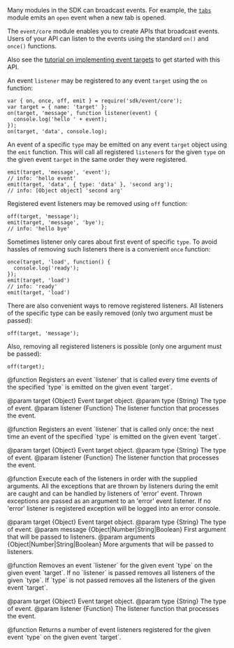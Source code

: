 <!-- This Source Code Form is subject to the terms of the Mozilla Public
   - License, v. 2.0. If a copy of the MPL was not distributed with this
   - file, You can obtain one at http://mozilla.org/MPL/2.0/. -->

Many modules in the SDK can broadcast events. For example, the
[`tabs`](modules/sdk/tabs.html) module emits an `open` event when a new tab
is opened.

The `event/core` module enables you to create APIs that broadcast events.
Users of your API can listen to the events using the standard `on()` and
`once()` functions.

Also see the
[tutorial on implementing event targets](dev-guide/tutorials/event-targets.html)
to get started with this API.

An event `listener` may be registered to any event `target` using the
`on` function:

    var { on, once, off, emit } = require('sdk/event/core');
    var target = { name: 'target' };
    on(target, 'message', function listener(event) {
      console.log('hello ' + event);
    });
    on(target, 'data', console.log);

An event of a specific `type` may be emitted on any event `target`
object using the `emit` function. This will call all registered
`listener`s for the given `type` on the given event `target` in the
same order they were registered.

    emit(target, 'message', 'event');
    // info: 'hello event'
    emit(target, 'data', { type: 'data' }, 'second arg');
    // info: [Object object] 'second arg'

Registered event listeners may be removed using `off` function:

    off(target, 'message');
    emit(target, 'message', 'bye');
    // info: 'hello bye'

Sometimes listener only cares about first event of specific `type`. To avoid
hassles of removing such listeners there is a convenient `once` function:

    once(target, 'load', function() {
      console.log('ready');
    });
    emit(target, 'load')
    // info: 'ready'
    emit(target, 'load')

There are also convenient ways to remove registered listeners. All listeners of
the specific type can be easily removed (only two argument must be passed):

    off(target, 'message');

Also, removing all registered listeners is possible (only one argument must be
passed):

    off(target);

<api name="on">
@function
  Registers an event `listener` that is called every time events of
  the specified `type` is emitted on the given event `target`.

 @param target {Object}
    Event target object.
 @param type {String}
    The type of event.
 @param listener {Function}
    The listener function that processes the event.
</api>

<api name="once">
@function
  Registers an event `listener` that is called only once:
  the next time an event of the specified `type` is emitted
  on the given event `target`.

 @param target {Object}
    Event target object.
 @param type {String}
    The type of event.
 @param listener {Function}
    The listener function that processes the event.
</api>

<api name="emit">
@function
  Execute each of the listeners in order with the supplied arguments.
  All the exceptions that are thrown by listeners during the emit
  are caught and can be handled by listeners of 'error' event. Thrown
  exceptions are passed as an argument to an 'error' event listener.
  If no 'error' listener is registered exception will be logged into an
  error console.

  @param target {Object}
     Event target object.
  @param type {String}
     The type of event.
  @param message {Object|Number|String|Boolean}
     First argument that will be passed to listeners.
  @param arguments {Object|Number|String|Boolean}
     More arguments that will be passed to listeners.
</api>

<api name="off">
@function
  Removes an event `listener` for the given event `type` on the given event
  `target`. If no `listener` is passed removes all listeners of the given
  `type`. If `type` is not passed removes all the listeners of the given
  event `target`.

 @param target {Object}
    Event target object.
 @param type {String}
    The type of event.
 @param listener {Function}
    The listener function that processes the event.
</api>

<api name="count">
@function
  Returns a number of event listeners registered for the given event `type`
  on the given event `target`.
</api>